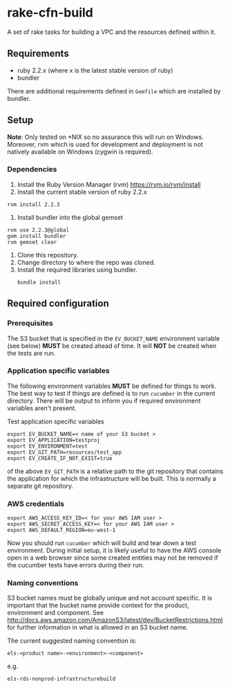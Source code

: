# rake-cfn-build

A set of rake tasks for building a VPC and the resources defined within it.

## Requirements

- ruby 2.2.x (where x is the latest stable version of ruby)
- bundler

There are additional requirements defined in `Gemfile` which are installed by  bundler.

## Setup

**Note**: Only tested on \*NIX so no assurance this will run
on Windows. Moreover, rvm which is used for development and deployment
is not natively available on Windows (cygwin is required).

### Dependencies

1. Install the Ruby Version Manager (rvm) https://rvm.io/rvm/install
1. Install the current stable version of ruby 2.2.x
  ```
  rvm install 2.2.3
  ```
1. Install bundler into the global gemset
  ```
  rvm use 2.2.3@global
  gem install bundler
  rvm gemset clear
  ```
1. Clone this repository.
1. Change directory to where the repo was cloned.
1. Install the required libraries using bundler.
   ```
   bundle install
   ```


## Required configuration

### Prerequisites
The S3 bucket that is specified in the `EV_BUCKET_NAME` environment
variable (see below) __MUST__ be created ahead of time. It will __NOT__
be created when the tests are run. 

### Application specific variables

The following environment variables __MUST__ be defined for things to
work. The best way to test if things are defined is to run `cucumber`
in the current directory. There will be output to inform you if
required environment variables aren't present.

Test application specific variables

```
export EV_BUCKET_NAME=< name of your S3 bucket >
export EV_APPLICATION=testproj
export EV_ENVIRONMENT=test
export EV_GIT_PATH=resources/test_app
export EV_CREATE_IF_NOT_EXIST=true
```

of the above `EV_GIT_PATH` is a relative path to the git repository
that contains the application for which the infrastructure will be
built. This is normally a separate git repository.

### AWS credentials

```
export AWS_ACCESS_KEY_ID=< for your AWS IAM user >
export AWS_SECRET_ACCESS_KEY=< for your AWS IAM user >
export AWS_DEFAULT_REGION=eu-west-1
```

Now you should run `cucumber` which will build and tear down a test
environment. During initial setup, it is likely useful to have the AWS
console open in a web browser since some created entities may not be
removed if the cucumber tests have errors during their run.

### Naming conventions

S3 bucket names must be globally unique and not account specific. It
is important that the bucket name provide context for the product,
environment and component. See http://docs.aws.amazon.com/AmazonS3/latest/dev/BucketRestrictions.html
for further information in what is allowed in an S3 bucket name.

The current suggested naming convention is:

```
els-<product name>-<environment>-<component>
```

e.g.

```
els-rds-nonprod-infrastructurebuild
```
